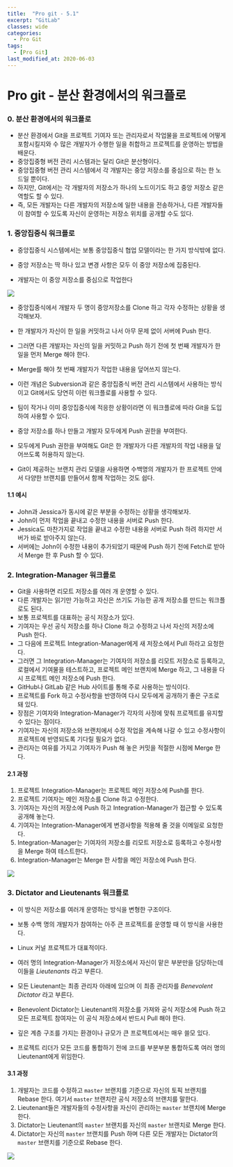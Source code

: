 ```yaml
---
title:  "Pro git - 5.1"
excerpt: "GitLab"
classes: wide
categories:
  - Pro Git
tags:
  - [Pro Git]
last_modified_at: 2020-06-03
---
```




# Pro git - 분산 환경에서의 워크플로

### 0. 분산 환경에서의 워크플로

* 분산 환경에서 Git을 프로젝트 기여자 또는 관리자로서 작업물을 프로젝트에 어떻게 포함시킬지와 수 많은 개발자가 수행한 일을 취합하고 프로젝트를 운영하는 방법을 배운다.
* 중앙집중형 버전 관리 시스템과는 달리 Git은 분산형이다.
* 중앙집중형 버전 관리 시스템에서 각 개발자는 중앙 저장소를 중심으로 하는 한 노드일 뿐이다. 
* 하지만, Git에서는 각 개발자의 저장소가 하나의 노드이기도 하고 중앙 저장소 같은 역할도 할 수 있다.
* 즉, 모든 개발자는 다른 개발자의 저장소에 일한 내용을 전송하거나, 다른 개발자들이 참여할 수 있도록 자신이 운영하는 저장소 위치를 공개할 수도 있다.



### 1. 중앙집중식 워크플로

* 중앙집중식 시스템에서는 보통 중앙집중식 협업 모델이라는 한 가지 방식밖에 없다.
* 중앙 저장소는 딱 하나 있고 변경 사항은 모두 이 중앙 저장소에 집중된다.

* 개발자는 이 중앙 저장소를 중심으로 작업한다

![]({{site.url}}/assets/images/git56.PNG)

* 중앙집중식에서 개발자 두 명이 중앙저장소를 Clone 하고 각자 수정하는 상황을 생각해보자.

* 한 개발자가 자신이 한 일을 커밋하고 나서 아무 문제 없이 서버에 Push 한다.

* 그러면 다른 개발자는 자신의 일을 커밋하고 Push 하기 전에 첫 번째 개발자가 한 일을 먼저 Merge 해야 한다.

* Merge를 해야 첫 번째 개발자가 작업한 내용을 덮어쓰지 않는다.

* 이런 개념은 Subversion과 같은 중앙집중식 버전 관리 시스템에서 사용하는 방식이고 Git에서도 당연히 이런 워크플로를 사용할 수 있다.

* 팀이 작거나 이미 중앙집중식에 적응한 상황이라면 이 워크플로에 따라 Git을 도입하여 사용할 수 있다.

* 중앙 저장소를 하나 만들고 개발자 모두에게 Push 권한을 부여한다.

* 모두에게 Push 권한을 부여해도 Git은 한 개발자가 다른 개발자의 작업 내용을 덮어쓰도록 허용하지 않는다.

* Git이 제공하는 브랜치 관리 모델을 사용하면 수백명의 개발자가 한 프로젝트 안에서 다양한 브랜치를 만들어서 함께 작업하는 것도 쉽다.

  

#### 1.1 예시

* John과 Jessica가 동시에 같은 부분을 수정하는 상황을 생각해보자. 
* John이 먼저 작업을 끝내고 수정한 내용을 서버로 Push 한다. 
* Jessica도 마찬가지로 작업을 끝내고 수정한 내용을 서버로 Push 하려 하지만 서버가 바로 받아주지 않는다. 
* 서버에는 John이 수정한 내용이 추가되었기 때문에 Push 하기 전에 Fetch로 받아서 Merge 한 후 Push 할 수 있다.



### 2. Integration-Manager 워크플로

* Git을 사용하면 리모트 저장소를 여러 개 운영할 수 있다. 
* 다른 개발자는 읽기만 가능하고 자신은 쓰기도 가능한 공개 저장소를 만드는 워크플로도 된다. 
* 보통 프로젝트를 대표하는 공식 저장소가 있다.
* 기여자는 우선 공식 저장소를 하나 Clone 하고 수정하고 나서 자신의 저장소에 Push 한다.
* 그 다음에 프로젝트 Integration-Manager에게 새 저장소에서 Pull 하라고 요청한다.
* 그러면 그 Integration-Manager는 기여자의 저장소를 리모트 저장소로 등록하고, 로컬에서 기여물을 테스트하고, 프로젝트 메인 브랜치에 Merge 하고, 그 내용을 다시 프로젝트 메인 저장소에 Push 한다.
* GitHub나 GitLab 같은 Hub 사이트를 통해 주로 사용하는 방식이다.
* 프로젝트를 Fork 하고 수정사항을 반영하여 다시 모두에게 공개하기 좋은 구조로 돼 있다.
* 장점은 기여자와 Integration-Manager가 각자의 사정에 맞춰 프로젝트를 유지할 수 있다는 점이다.
* 기여자는 자신의 저장소와 브랜치에서 수정 작업을 계속해 나갈 수 있고 수정사항이 프로젝트에 반영되도록 기다릴 필요가 없다. 
* 관리자는 여유를 가지고 기여자가 Push 해 놓은 커밋을 적절한 시점에 Merge 한다.



#### 2.1 과정

1. 프로젝트 Integration-Manager는 프로젝트 메인 저장소에 Push를 한다.
2. 프로젝트 기여자는 메인 저장소를 Clone 하고 수정한다.
3. 기여자는 자신의 저장소에 Push 하고 Integration-Manager가 접근할 수 있도록 공개해 놓는다.
4. 기여자는 Integration-Manager에게 변경사항을 적용해 줄 것을 이메일로 요청한다.
5. Integration-Manager는 기여자의 저장소를 리모트 저장소로 등록하고 수정사항을 Merge 하여 테스트한다.
6. Integration-Manager는 Merge 한 사항을 메인 저장소에 Push 한다.

![]({{site.url}}/assets/images/git57.PNG)



### 3. Dictator and Lieutenants 워크플로

* 이 방식은 저장소를 여러개 운영하는 방식을 변형한 구조이다. 
* 보통 수백 명의 개발자가 참여하는 아주 큰 프로젝트를 운영할 때 이 방식을 사용한다.
* Linux 커널 프로젝트가 대표적이다.
* 여러 명의 Integration-Manager가 저장소에서 자신이 맡은 부분만을 담당하는데 이들을 *Lieutenants* 라고 부른다.
* 모든 Lieutenant는 최종 관리자 아래에 있으며 이 최종 관리자를 *Benevolent Dictator* 라고 부른다.

* Benevolent Dictator는 Lieutenant의 저장소를 가져와 공식 저장소에 Push 하고 모든 프로젝트 참여자는 이 공식 저장소에서 반드시 Pull 해야 한다.
* 깊은 계층 구조를 가지는 환경이나 규모가 큰 프로젝트에서는 매우 쓸모 있다.
* 프로젝트 리더가 모든 코드를 통합하기 전에 코드를 부분부분 통합하도록 여러 명의 Lieutenant에게 위임한다.



#### 3.1 과정

1. 개발자는 코드를 수정하고 `master` 브랜치를 기준으로 자신의 토픽 브랜치를 Rebase 한다. 여기서 `master` 브랜치란 공식 저장소의 브랜치를 말한다.
2. Lieutenant들은 개발자들의 수정사항을 자신이 관리하는 `master` 브랜치에 Merge 한다.
3. Dictator는 Lieutenant의 `master` 브랜치를 자신의 `master` 브랜치로 Merge 한다.
4. Dictator는 자신의 `master` 브랜치를 Push 하며 다른 모든 개발자는 Dictator의 `master` 브랜치를 기준으로 Rebase 한다.

![]({{site.url}}/assets/images/git58.PNG)